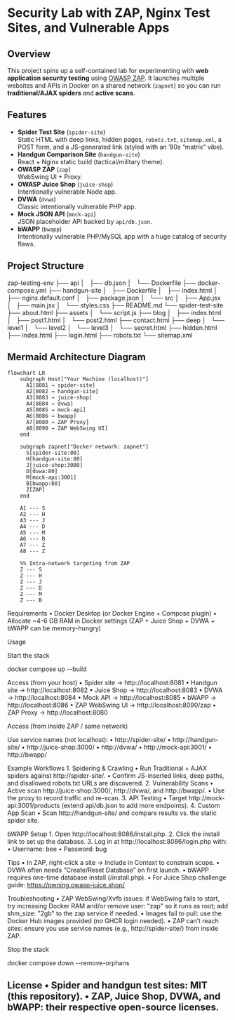 # Security Lab with ZAP, Nginx Test Sites, and Vulnerable Apps

## Overview
This project spins up a self-contained lab for experimenting with **web application security testing** using [OWASP ZAP](https://www.zaproxy.org/).
It launches multiple websites and APIs in Docker on a shared network (`zapnet`) so you can run **traditional/AJAX spiders** and **active scans**.

## Features
- **Spider Test Site** (`spider-site`)  
  Static HTML with deep links, hidden pages, `robots.txt`, `sitemap.xml`, a POST form, and a JS-generated link (styled with an ’80s “matrix” vibe).
- **Handgun Comparison Site** (`handgun-site`)  
  React + Nginx static build (tactical/military theme).
- **OWASP ZAP** (`zap`)  
  WebSwing UI + Proxy.
- **OWASP Juice Shop** (`juice-shop`)  
  Intentionally vulnerable Node app.
- **DVWA** (`dvwa`)  
  Classic intentionally vulnerable PHP app.
- **Mock JSON API** (`mock-api`)  
  JSON placeholder API backed by `api/db.json`.
- **bWAPP** (`bwapp`)  
  Intentionally vulnerable PHP/MySQL app with a huge catalog of security flaws.

## Project Structure

zap-testing-env
├── api
│   ├── db.json
│   └── Dockerfile
├── docker-compose.yml
├── handgun-site
│   ├── Dockerfile
│   ├── index.html
│   ├── nginx.default.conf
│   ├── package.json
│   └── src
│       ├── App.jsx
│       ├── main.jsx
│       └── styles.css
├── README.md
└── spider-test-site
    ├── about.html
    ├── assets
    │   └── script.js
    ├── blog
    │   ├── index.html
    │   ├── post1.html
    │   └── post2.html
    ├── contact.html
    ├── deep
    │   └── level1
    │       └── level2
    │           └── level3
    │               └── secret.html
    ├── hidden.html
    ├── index.html
    ├── login.html
    ├── robots.txt
    └── sitemap.xml


## Mermaid Architecture Diagram

```mermaid
flowchart LR
    subgraph Host["Your Machine (localhost)"]
      A1[8081 → spider-site]
      A2[8082 → handgun-site]
      A3[8083 → juice-shop]
      A4[8084 → dvwa]
      A5[8085 → mock-api]
      A6[8086 → bwapp]
      A7[8080 → ZAP Proxy]
      A8[8090 → ZAP WebSwing UI]
    end

    subgraph zapnet["Docker network: zapnet"]
      S[spider-site:80]
      H[handgun-site:80]
      J[juice-shop:3000]
      D[dvwa:80]
      M[mock-api:3001]
      B[bwapp:80]
      Z[ZAP]
    end

    A1 --- S
    A2 --- H
    A3 --- J
    A4 --- D
    A5 --- M
    A6 --- B
    A7 --- Z
    A8 --- Z

    %% Intra-network targeting from ZAP
    Z --- S
    Z --- H
    Z --- J
    Z --- D
    Z --- M
    Z --- B
```

Requirements
	•	Docker Desktop (or Docker Engine + Compose plugin)
	•	Allocate ~4–6 GB RAM in Docker settings (ZAP + Juice Shop + DVWA + bWAPP can be memory-hungry)

Usage

Start the stack

docker compose up --build

Access (from your host)
	•	Spider site → http://localhost:8081
	•	Handgun site → http://localhost:8082
	•	Juice Shop → http://localhost:8083
	•	DVWA → http://localhost:8084
	•	Mock API → http://localhost:8085
	•	bWAPP → http://localhost:8086
	•	ZAP WebSwing UI → http://localhost:8090/zap
	•	ZAP Proxy → http://localhost:8080

Access (from inside ZAP / same network)

Use service names (not localhost):
	•	http://spider-site/
	•	http://handgun-site/
	•	http://juice-shop:3000/
	•	http://dvwa/
	•	http://mock-api:3001/
	•	http://bwapp/

Example Workflows
	1.	Spidering & Crawling
	•	Run Traditional + AJAX spiders against http://spider-site/.
	•	Confirm JS-inserted links, deep paths, and disallowed robots.txt URLs are discovered.
	2.	Vulnerability Scans
	•	Active scan http://juice-shop:3000/, http://dvwa/, and http://bwapp/.
	•	Use the proxy to record traffic and re-scan.
	3.	API Testing
	•	Target http://mock-api:3001/products (extend api/db.json to add more endpoints).
	4.	Custom App Scan
	•	Scan http://handgun-site/ and compare results vs. the static spider site.

bWAPP Setup
	1.	Open http://localhost:8086/install.php.
	2.	Click the install link to set up the database.
	3.	Log in at http://localhost:8086/login.php with:
	•	Username: bee
	•	Password: bug

Tips
	•	In ZAP, right-click a site → Include in Context to constrain scope.
	•	DVWA often needs “Create/Reset Database” on first launch.
	•	bWAPP requires one-time database install (/install.php).
	•	For Juice Shop challenge guide: https://pwning.owasp-juice.shop/

Troubleshooting
	•	ZAP WebSwing/Xvfb issues: if WebSwing fails to start, try increasing Docker RAM and/or remove user: "zap" so it runs as root; add shm_size: "2gb" to the zap service if needed.
	•	Images fail to pull: use the Docker Hub images provided (no GHCR login needed).
	•	ZAP can’t reach sites: ensure you use service names (e.g., http://spider-site/) from inside ZAP.

Stop the stack

docker compose down --remove-orphans

License
	•	Spider and handgun test sites: MIT (this repository).
	•	ZAP, Juice Shop, DVWA, and bWAPP: their respective open-source licenses.
---
